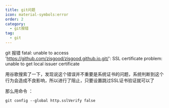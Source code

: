 ```yaml
---
title: git问题
icon: material-symbols:error
order: 2
category:
  - git报错
tag:
  - git
---
```


git 报错 fatal: unable to access 'https://github.com/zisgood/zisgood.github.io.git/': SSL certificate problem: unable to get local issuer certificate

用谷歌搜索了一下，发现说这个错误并不重要是系统证书的问题，系统判断到这个行为会造成不良影响，所以进行了阻止，只要设置跳过SSL证书验证就可以了

那么用命令 ： 
```` git
git config --global http.sslVerify false
````
